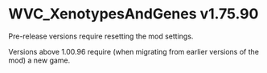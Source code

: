 # WVC_XenotypesAndGenes v1.75.90
 
Pre-release versions require resetting the mod settings.

Versions above 1.00.96 require (when migrating from earlier versions of the mod) a new game.